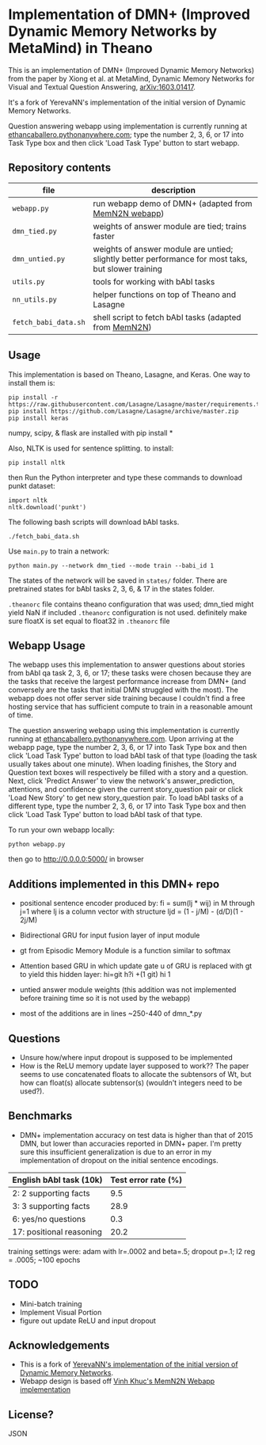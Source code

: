 # Implementation of DMN+ (Improved Dynamic Memory Networks by MetaMind) in Theano
This is an implementation of DMN+ (Improved Dynamic Memory Networks) from the paper by Xiong et al. at MetaMind, Dynamic Memory Networks for Visual and Textual Question Answering, [arXiv:1603.01417](http://arxiv.org/abs/1603.01417).

It's a fork of YerevaNN's implementation of the initial version of Dynamic Memory Networks.

Question answering webapp using implementation is currently running at [ethancaballero.pythonanywhere.com](http://ethancaballero.pythonanywhere.com/); type the number 2, 3, 6, or 17 into Task Type box and then click 'Load Task Type' button to start webapp.

## Repository contents

| file | description |
| --- | --- |
| `webapp.py` | run webapp demo of DMN+ (adapted from [MemN2N webapp](https://github.com/vinhkhuc/MemN2N-babi-python)) |
| `dmn_tied.py` | weights of answer module are tied; trains faster |
| `dmn_untied.py` | weights of answer module are untied; slightly better performance for most taks, but slower training |
| `utils.py` | tools for working with bAbI tasks |
| `nn_utils.py` | helper functions on top of Theano and Lasagne |
| `fetch_babi_data.sh` | shell script to fetch bAbI tasks (adapted from [MemN2N](https://github.com/npow/MemN2N)) |

## Usage

This implementation is based on Theano, Lasagne, and Keras. One way to install them is:

    pip install -r https://raw.githubusercontent.com/Lasagne/Lasagne/master/requirements.txt
    pip install https://github.com/Lasagne/Lasagne/archive/master.zip
    pip install keras
    
numpy, scipy, & flask are installed with pip install *
    
Also, NLTK is used for sentence splitting. to install:

    pip install nltk
    
then Run the Python interpreter and type these commands to download punkt dataset:

    import nltk
    nltk.download('punkt')

The following bash scripts will download bAbI tasks.

    ./fetch_babi_data.sh

Use `main.py` to train a network:

    python main.py --network dmn_tied --mode train --babi_id 1

The states of the network will be saved in `states/` folder. 
There are pretrained states for bAbI tasks 2, 3, 6, & 17 in the states folder.

`.theanorc` file contains theano configuration that was used; dmn_tied might yield NaN if included `.theanorc` configuration is not used.
definitely make sure floatX is set equal to float32 in `.theanorc` file

## Webapp Usage
The webapp uses this implementation to answer questions about stories from bAbI qa task 2, 3, 6, or 17; these tasks were chosen because they are the tasks that receive the largest performance increase from DMN+ (and conversely are the tasks that initial DMN struggled with the most). The webapp does not offer server side training because I couldn't find a free hosting service that has sufficient compute to train in a reasonable amount of time.

The question answering webapp using this implementation is currently running at [ethancaballero.pythonanywhere.com](http://ethancaballero.pythonanywhere.com/). Upon arriving at the webapp page, type the number 2, 3, 6, or 17 into Task Type box and then click 'Load Task Type' button to load bAbI task of that type (loading the task usually takes about one minute). When loading finishes, the Story and Question text boxes will respectively be filled with a story and a question. Next, click 'Predict Answer' to view the network's answer_prediction, attentions, and confidence given the current story_question pair or click 'Load New Story' to get new story_question pair.  To load bAbI tasks of a different type, type the number 2, 3, 6, or 17 into Task Type box and then click 'Load Task Type' button to load bAbI task of that type.

To run your own webapp locally:

    python webapp.py

then go to http://0.0.0.0:5000/ in browser 

## Additions implemented in this DMN+ repo
* positional sentence encoder produced by: fi = sum(lj * wij) in M through j=1
where lj is a column vector with structure ljd = (1 - j/M) - (d/D)(1 - 2j/M)
* Bidirectional GRU for input fusion layer of input module
* gt from Episodic Memory Module is a function similar to softmax
* Attention based GRU in which update gate u of GRU is replaced with gt to yield this hidden layer: hi=git  h?i +(1 git) hi 1
* untied answer module weights (this addition was not implemented before training time so it is not used by the webapp)

* most of the additions are in lines ~250-440 of dmn_*.py

## Questions
* Unsure how/where input dropout is supposed to be implemented
* How is the ReLU memory update layer supposed to work?? The paper seems to use concatenated floats to allocate the subtensors of Wt, but how can float(s) allocate subtensor(s) (wouldn't integers need to be used?).

## Benchmarks
* DMN+ implementation accuracy on test data is higher than that of 2015 DMN, but lower than accuracies reported in DMN+ paper. I'm pretty sure this insufficient generalization is due to an error in my implementation of dropout on the initial sentence encodings.

| English bAbI task (10k) | Test error rate (%) |
| --- | --- |
| 2: 2 supporting facts | 9.5 |
| 3: 3 supporting facts | 28.9 |
| 6: yes/no questions | 0.3 |
| 17: positional reasoning | 20.2 |

training settings were: adam with lr=.0002 and beta=.5; dropout p=.1; l2 reg = .0005; ~100 epochs

## TODO
* Mini-batch training
* Implement Visual Portion 
* figure out update ReLU and input dropout

## Acknowledgements
* This is a fork of [YerevaNN's implementation of the initial version of Dynamic Memory Networks](https://github.com/YerevaNN/Dynamic-memory-networks-in-Theano).
* Webapp design is based off [Vinh Khuc's MemN2N Webapp implementation](https://github.com/vinhkhuc/MemN2N-babi-python)

## License?
JSON
